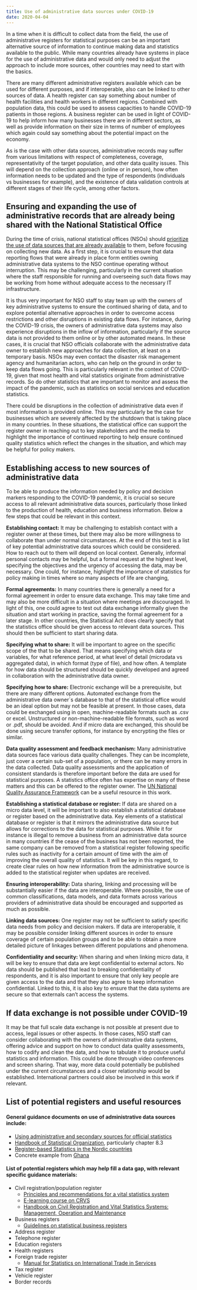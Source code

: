 ```yaml
---
title: Use of administrative data sources under COVID-19
date: 2020-04-04
---
```


In a time when it is difficult to collect data from the field, the use of
administrative registers for statistical purposes can be an important
alternative source of information to continue making data and statistics
available to the public. While many countries already have systems in place for
the use of administrative data and would only need to adjust the approach to
include more sources, other countries may need to start with the basics.

There are many different administrative registers available which can be used
for different purposes, and if interoperable, also can be linked to other
sources of data. A health register can say something about number of health
facilities and health workers in different regions. Combined with population
data, this could be used to assess capacities to handle COVID-19 patients in
those regions. A business register can be used in light of COVID-19 to help
inform how many businesses there are in different sectors, as well as provide
information on their size in terms of number of employees which again could say
something about the potential impact on the economy.

As is the case with other data sources, administrative records may suffer from
various limitations with respect of completeness, coverage, representativity of
the target population, and other data quality issues. This will depend on the
collection approach (online or in person), how often information needs to be
updated and the type of respondents (individuals vs businesses for example), and
the existence of data validation controls at different stages of their life
cycle, among other factors.

## Ensuring and expanding the use of administrative records that are already being shared with the National Statistical Office

During the time of crisis, national statistical offices (NSOs) should
[prioritize the use of data sources that are already available](https://covid-19-response.unstatshub.org/open-data/publish-existing-data-as-open-data/)
to them, before focusing on collecting new data. As a first step, it is crucial
to ensure that data reporting flows that were already in place form entities
owning administrative data systems to the NSO continue operating without
interruption. This may be challenging, particularly in the current situation
where the staff responsible for running and overseeing such data flows may be
working from home without adequate access to the necessary IT infrastructure.

It is thus very important for NSO staff to stay team up with the owners of key
administrative systems to ensure the continued sharing of data, and to explore
potential alternative approaches in order to overcome access restrictions and
other disruptions in existing data flows. For instance, during the COVID-19
crisis, the owners of administrative data systems may also experience
disruptions in the inflow of information, particularly if the source data is not
provided to them online or by other automated means. In these cases, it is
crucial that NSO officials collaborate with the administrative data owner to
establish new approaches for data collection, at least on a temporary basis.
NSOs may even contact the disaster risk management agency and humanitarian
actors, who can help on the ground in order to keep data flows going. This is
particularly relevant in the context of COVID-19, given that most health and
vital statistics originate from administrative records. So do other statistics
that are important to monitor and assess the impact of the pandemic, such as
statistics on social services and education statistics.

There could be disruptions in the collection of administrative data even if most
information is provided online. This may particularly be the case for businesses
which are severely affected by the shutdown that is taking place in many
countries. In these situations, the statistical office can support the register
owner in reaching out to key stakeholders and the media to highlight the
importance of continued reporting to help ensure continued quality statistics
which reflect the changes in the situation, and which may be helpful for policy
makers.

## Establishing access to new sources of administrative data

To be able to produce the information needed by policy and decision markers
responding to the COVID-19 pandemic, it is crucial so secure access to all
relevant administrative data sources, particularly those linked to the
production of health, education and business information. Below a few steps that
could be relevant in this context.

**Establishing contact:** It may be challenging to establish contact with a
register owner at these times, but there may also be more willingness to
collaborate than under normal circumstances. At the end of this text is a list
of key potential administrative data sources which could be considered. How to
reach out to them will depend on local context. Generally, informal personal
contacts may be helpful, but a formal request at the highest level, specifying
the objectives and the urgency of accessing the data, may be necessary. One
could, for instance, highlight the importance of statistics for policy making in
times where so many aspects of life are changing,

**Formal agreements:** In many countries there is generally a need for a formal
agreement in order to ensure data exchange. This may take time and may also be
more difficult in a situation where meetings are discouraged. In light of this,
one could agree to test out data exchange informally given the situation and
start working in practice, saving the formal agreement for a later stage. In
other countries, the Statistical Act does clearly specify that the statistics
office should be given access to relevant data sources. This should then be
sufficient to start sharing data.

**Specifying what to share:** It will be important to agree on the specific
scope of the that to be shared. That means specifying which data or variables,
for what reference period, at what level of detail (microdata vs aggregated
data), in which format (type of file), and how often. A template for how data
should be structured should be quickly developed and agreed in collaboration
with the administrative data owner.

**Specifying how to share:** Electronic exchange will be a prerequisite, but
there are many different options. Automated exchange from the administrative
data owner´s database to that of the statistical office would be an ideal option
but may not be feasible at present. In those cases, data could be exchanged
using in open, machine-readable formats such as .csv or excel. Unstructured or
non-machine-readable file formats, such as word or .pdf, should be avoided. And
if micro data are exchanged, this should be done using secure transfer options,
for instance by encrypting the files or similar.

**Data quality assessment and feedback mechanism:** Many administrative data
sources face various data quality challenges. They can be incomplete, just cover
a certain sub-set of a population, or there can be many errors in the data
collected. Data quality assessments and the application of consistent standards
is therefore important before the data are used for statistical purposes. A
statistics office often has expertise on many of these matters and this can be
offered to the register owner. The
[UN National Quality Assurance Framework](https://unstats.un.org/unsd/methodology/dataquality/un-nqaf-manual/)
can be a useful resource in this work.

**Establishing a statistical database or register:** If data are shared on a
micro data level, it will be important to also establish a statistical database
or register based on the administrative data. Key elements of a statistical
database or register is that it mirrors the administrative data source but
allows for corrections to the data for statistical purposes. While it for
instance is illegal to remove a business from an administrative data source in
many countries if the cease of the business has not been reported, the same
company can be removed from a statistical register following specific rules such
as inactivity for a certain amount of time with the aim of improving the overall
quality of statistics. It will be key in this regard, to create clear rules on
how new information from the administrative source is added to the statistical
register when updates are received.

**Ensuring interoperability:** Data sharing, linking and processing will be
substantially easier if the data are interoperable. Where possible, the use of
common classifications, data models, and data formats across various providers
of administrative data should be encouraged and supported as much as possible.

**Linking data sources:** One register may not be sufficient to satisfy specific
data needs from policy and decision makers. If data are interoperable, it may be
possible consider linking different sources in order to ensure coverage of
certain population groups and to be able to obtain a more detailed picture of
linkages between different populations and phenomena.

**Confidentiality and security:** When sharing and when linking micro data, it
will be key to ensure that data are kept confidential to external actors. No
data should be published that lead to breaking confidentiality of respondents,
and it is also important to ensure that only key people are given access to the
data and that they also agree to keep information confidential. Linked to this,
it is also key to ensure that the data systems are secure so that externals
can’t access the systems.

## If data exchange is not possible under COVID-19

It may be that full scale data exchange is not possible at present due to
access, legal issues or other aspects. In those cases, NSO staff can consider
collaborating with the owners of administrative data systems, offering advice
and support on how to conduct data quality assessments, how to codify and clean
the data, and how to tabulate it to produce useful statistics and information.
This could be done through video conferences and screen sharing. That way, more
data could potentially be published under the current circumstances and a closer
relationship would be established. International partners could also be involved
in this work if relevant.

## List of potential registers and useful resources

#### General guidance documents on use of administrative data sources include:

- [Using administrative and secondary sources for official statistics](https://statswiki.unece.org/display/adso/Using+Administrative+and+Secondary+Sources+for+Official+Statistics)
- [Handbook of Statistical Organization](https://unstats.un.org/wiki/display/HSO/Handbook+Statistical+Organization),
  particularly chapter 8.3
- [Register-based Statistics in the Nordic countries](http://www.unece.org/index.php?id=17470)
- Concrete example from
  [Ghana](https://unstats.un.org/wiki/display/HSO/Ghana%3A+The+Partnership+Between+The+Ghana+Statistical+Service+%28GSS%29+And+Producers+%28Holders%29+Of+Administrative+Data)

#### List of potential registers which may help fill a data gap, with relevant specific guidance materials:

- Civil registration/population register
  - [Principles and recommendations for a vital statistics system](https://unstats.un.org/unsd/demographic/standmeth/principles/M19Rev3en.pdf)
  - [E-learning course on CRVS](https://olc.worldbank.org/content/civil-registration-and-vital-statistics-systems-basic-level-self-paced-format)
  - [Handbook on Civil Registration and Vital Statistics Systems: Management, Operation and Maintenance](https://unstats.un.org/unsd/demographic-social/Standards-and-Methods/files/Handbooks/crvs/crvs-mgt-E.pdf)
- Business registers
  - [Guidelines on statistical business registers](https://www.unece.org/index.php?id=40574)
- Address register
- Telephone register
- Education registers
- Health registers
- Foreign trade register
  - [Manual for Statistics on International Trade in Services](https://unstats.un.org/wiki/display/M2CG/Chapter+9++Administrative+records)
- Tax register
- Vehicle register
- Border records
